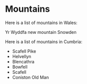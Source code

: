
Mountains
=========

Here is a list of mountains in Wales:

Yr Wyddfa
new mountain
Snowden

Here is a list of mountains in Cumbria:

* Scafell Pike
* Helvellyn
* Blencathra
* Bowfell
* Scafell
* Coniston Old Man
